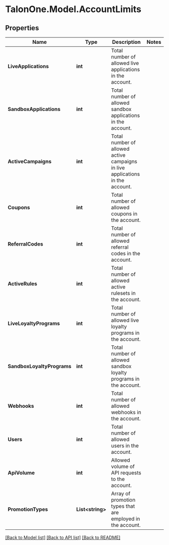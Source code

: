 # TalonOne.Model.AccountLimits
## Properties

Name | Type | Description | Notes
------------ | ------------- | ------------- | -------------
**LiveApplications** | **int** | Total number of allowed live applications in the account. | 
**SandboxApplications** | **int** | Total number of allowed sandbox applications in the account. | 
**ActiveCampaigns** | **int** | Total number of allowed active campaigns in live applications in the account. | 
**Coupons** | **int** | Total number of allowed coupons in the account. | 
**ReferralCodes** | **int** | Total number of allowed referral codes in the account. | 
**ActiveRules** | **int** | Total number of allowed active rulesets in the account. | 
**LiveLoyaltyPrograms** | **int** | Total number of allowed live loyalty programs in the account. | 
**SandboxLoyaltyPrograms** | **int** | Total number of allowed sandbox loyalty programs in the account. | 
**Webhooks** | **int** | Total number of allowed webhooks in the account. | 
**Users** | **int** | Total number of allowed users in the account. | 
**ApiVolume** | **int** | Allowed volume of API requests to the account. | 
**PromotionTypes** | **List&lt;string&gt;** | Array of promotion types that are employed in the account. | 

[[Back to Model list]](../README.md#documentation-for-models) [[Back to API list]](../README.md#documentation-for-api-endpoints) [[Back to README]](../README.md)

